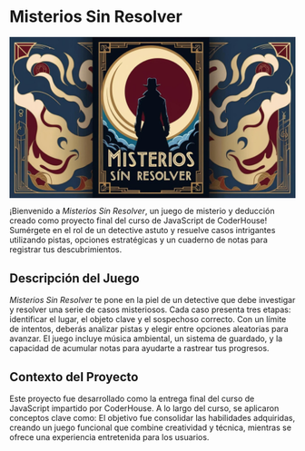 # Misterios Sin Resolver

<img src="data/images/Portada_MisteriosSinResolver.jpg" alt="Portada de Misterios Sin Resolver" style="max-width: 100%; display: block; margin: 0 auto;">

¡Bienvenido a _Misterios Sin Resolver_, un juego de misterio y deducción creado como proyecto final del curso de JavaScript de CoderHouse! Sumérgete en el rol de un detective astuto y resuelve casos intrigantes utilizando pistas, opciones estratégicas y un cuaderno de notas para registrar tus descubrimientos.

## Descripción del Juego

_Misterios Sin Resolver_ te pone en la piel de un detective que debe investigar y resolver una serie de casos misteriosos. Cada caso presenta tres etapas: identificar el lugar, el objeto clave y el sospechoso correcto. Con un límite de intentos, deberás analizar pistas y elegir entre opciones aleatorias para avanzar. El juego incluye música ambiental, un sistema de guardado, y la capacidad de acumular notas para ayudarte a rastrear tus progresos.

## Contexto del Proyecto

Este proyecto fue desarrollado como la entrega final del curso de JavaScript impartido por CoderHouse. A lo largo del curso, se aplicaron conceptos clave como:
El objetivo fue consolidar las habilidades adquiridas, creando un juego funcional que combine creatividad y técnica, mientras se ofrece una experiencia entretenida para los usuarios.
